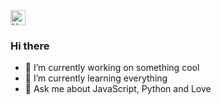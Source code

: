<img src="https://media.giphy.com/media/LY8yDak6Tngb6FfPrt/giphy.gif" width="24px" alt="Hello"/>

### Hi there 

- 🔭  I’m currently working on something cool
- 🌱  I’m currently learning everything
- 💬  Ask me about JavaScript, Python and Love

